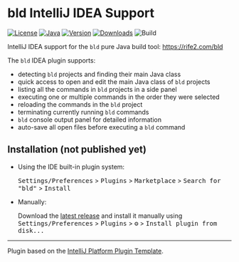 # bld IntelliJ IDEA Support

[![License](https://img.shields.io/badge/license-Apache%20License%202.0-blue.svg)](https://opensource.org/licenses/Apache-2.0)
[![Java](https://img.shields.io/badge/java-17%2B-blue)](https://www.oracle.com/java/technologies/javase/jdk17-archive-downloads.html)
[![Version](https://img.shields.io/jetbrains/plugin/v/MARKETPLACE_ID.svg)](https://plugins.jetbrains.com/plugin/MARKETPLACE_ID)
[![Downloads](https://img.shields.io/jetbrains/plugin/d/MARKETPLACE_ID.svg)](https://plugins.jetbrains.com/plugin/MARKETPLACE_ID)
![Build](https://github.com/rife2/bld-idea/workflows/Build/badge.svg)

<!-- Plugin description -->
IntelliJ IDEA support for the `bld` pure Java build tool: https://rife2.com/bld

The `bld` IDEA plugin supports:
* detecting `bld` projects and finding their main Java class
* quick access to open and edit the main Java class of `bld` projects
* listing all the commands in `bld` projects in a side panel
* executing one or multiple commands in the order they were selected
* reloading the commands in the `bld` project
* terminating currently running `bld` commands
* `bld` console output panel for detailed information
* auto-save all open files before executing a `bld` command

<!-- Plugin description end -->

## Installation (not published yet)

- Using the IDE built-in plugin system:
  
  <kbd>Settings/Preferences</kbd> > <kbd>Plugins</kbd> > <kbd>Marketplace</kbd> > <kbd>Search for "bld"</kbd> >
  <kbd>Install</kbd>
  
- Manually:

  Download the [latest release](https://github.com/rife2/bld-idea/releases/latest) and install it manually using
  <kbd>Settings/Preferences</kbd> > <kbd>Plugins</kbd> > <kbd>⚙️</kbd> > <kbd>Install plugin from disk...</kbd>


---
Plugin based on the [IntelliJ Platform Plugin Template][template].

[template]: https://github.com/JetBrains/intellij-platform-plugin-template
[docs:plugin-description]: https://plugins.jetbrains.com/docs/intellij/plugin-user-experience.html#plugin-description-and-presentation

